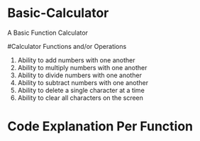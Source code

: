 # Basic-Calculator
A Basic Function Calculator

#Calculator Functions and/or Operations

1. Ability to add numbers with one another
2. Ability to multiply numbers with one another
3. Ability to divide numbers with one another
4. Ability to subtract numbers with one another
5. Ability to delete a single character at a time
6. Ability to clear all characters on the screen

# Code Explanation Per Function
